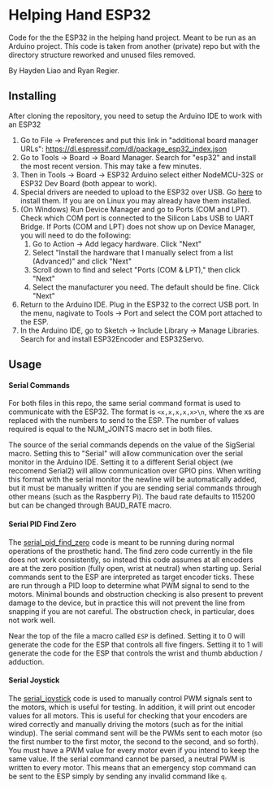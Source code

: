# Helping Hand ESP32
Code for the the ESP32 in the helping hand project. Meant to be run as an Arduino project. This code is taken from another (private) repo but with the directory structure reworked and unused files removed.

By Hayden Liao and Ryan Regier.

## Installing

After cloning the repository, you need to setup the Arduino IDE to work with an ESP32
1) Go to File -> Preferences and put this link in "additional board manager URLs": https://dl.espressif.com/dl/package_esp32_index.json
2) Go to Tools -> Board -> Board Manager. Search for "esp32" and install the most recent version. This may take a few minutes.
3) Then in Tools -> Board -> ESP32 Arduino select either NodeMCU-32S or ESP32 Dev Board (both appear to work).
4) Special drivers are needed to upload to the ESP32 over USB. Go [here](https://www.silabs.com/developers/usb-to-uart-bridge-vcp-drivers) to install them. If you are on Linux you may already have them installed.
5) (On Windows) Run Device Manager and go to Ports (COM and LPT). Check which COM port is connected to the Silicon Labs USB to UART Bridge. If Ports (COM and LPT) does not show up on Device Manager, you will need to do the following:
    1) Go to Action -> Add legacy hardware. Click "Next"
    2) Select "Install the hardware that I manually select from a list (Advanced)" and click "Next"
    3) Scroll down to find and select "Ports (COM & LPT)," then click "Next"
    4) Select the manufacturer you need. The default should be fine. Click "Next"
6) Return to the Arduino IDE. Plug in the ESP32 to the correct USB port. In the menu, nagivate to Tools -> Port and select the COM port attached to the ESP.
7) In the Arduino IDE, go to Sketch -> Include Library -> Manage Libraries. Search for and install ESP32Encoder and ESP32Servo.

## Usage
#### Serial Commands
For both files in this repo, the same serial command format is used to communicate with the ESP32. The format is `<x,x,x,x,x>\n`, where the xs are replaced with the numbers to send to the ESP. The number of values required is equal to the NUM_JOINTS macro set in both files. 

The source of the serial commands depends on the value of the SigSerial macro. Setting this to "Serial" will allow communication over the serial monitor in the Arduino IDE. Setting it to a different Serial object (we reccomend Serial2) will allow communication over GPIO pins. When writing this format with the serial monitor the newline will be automatically added, but it must be manually written if you are sending serial commands through other means (such as the Raspberry Pi). The baud rate defaults to 115200 but can be changed through BAUD_RATE macro.

#### Serial PID Find Zero
The [serial_pid_find_zero](serial_pid_find_zero/serial_pid_find_zero.ino) code is meant to be running during normal operations of the prosthetic hand. The find zero code currently in the file does not work consistently, so instead this code assumes at all encoders are at the zero position (fully open, wrist at neutral) when starting up. Serial commands sent to the ESP are interpreted as target encoder ticks. These are run through a PID loop to determine what PWM signal to send to the motors. Minimal bounds and obstruction checking is also present to prevent damage to the device, but in practice this will not prevent the line from snapping if you are not careful. The obstruction check, in particular, does not work well.

Near the top of the file a macro called `ESP` is defined. Setting it to 0 will generate the code for the ESP that controls all five fingers. Setting it to 1 will generate the code for the ESP that controls the wrist and thumb abduction / adduction.

#### Serial Joystick
The [serial_joystick](serial_joystick/serial_joystick.ino) code is used to manually control PWM signals sent to the motors, which is useful for testing. In addition, it will print out encoder values for all motors. This is useful for checking that your encoders are wired correctly and manually driving the motors (such as for the initial windup). The serial command sent will be the PWMs sent to each motor (so the first number to the first motor, the second to the second, and so forth). You must have a PWM value for every motor even if you intend to keep the same value. If the serial command cannot be parsed, a neutral PWM is written to every motor. This means that an emergency stop command can be sent to the ESP simply by sending any invalid command like `q`.
